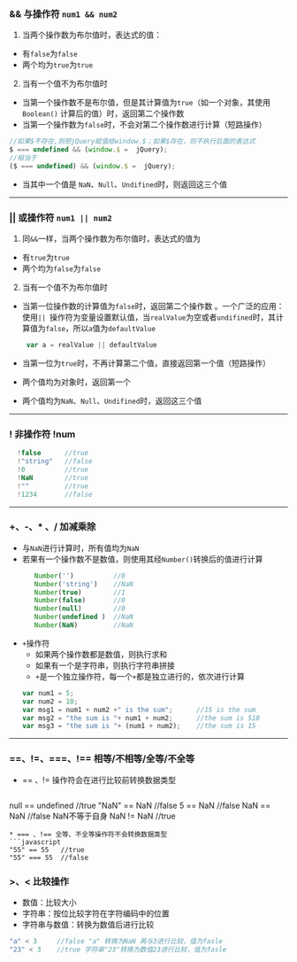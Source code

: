 ###  &&  与操作符  `num1 && num2`
1. 当两个操作数为布尔值时，表达式的值：
 * 有`false`为`false`
 * 两个均为`true`为`true`
2. 当有一个值不为布尔值时
 *  当第一个操作数不是布尔值，但是其计算值为`true`（如一个对象，其使用`Boolean()` 计算后的值）时，返回第二个操作数
 * 当第一个操作数为`false`时，不会对第二个操作数进行计算（短路操作）
  ```javascript
//如果$不存在,则把jQuery赋值给window.$；如果$存在，则不执行后面的表达式
$ === undefined && (window.$ =  jQuery);  
//相当于
($ === undefined) && (window.$ =  jQuery);  
```
 * 当其中一个值是 `NaN`、`Null`、`Undifined`时，则返回这三个值
***
### || 或操作符 `num1 || num2`
1. 同`&&`一样，当两个操作数为布尔值时，表达式的值为
  * 有`true`为`true`
  * 两个均为`false`为`false`
2. 当有一个值不为布尔值时
  * 当第一位操作数的计算值为`false`时，返回第二个操作数 。一个广泛的应用：使用`|| `操作符为变量设置默认值，当`realValue`为空或者`undifined`时，其计算值为`false`，所以`a`值为`defaultValue`

    ```javascript
     var a = realValue || defaultValue
     ```
  * 当第一位为`true`时，不再计算第二个值，直接返回第一个值（短路操作）
  * 两个值均为对象时，返回第一个
  * 两个值均为`NaN`、`Null`、`Undifined`时，返回这三个值
***
### ! 非操作符 !num
```javascript
  !false      //true
  !"string"   //false
  !0          //true
  !NaN        //true
  !""         //true
  !1234       //false
```
***
### +、-、* 、/  加减乘除
* 与`NaN`进行计算时，所有值均为`NaN`
* 若果有一个操作数不是数值，则使用其经`Number()`转换后的值进行计算
  ```javascript
     Number('')          //0
     Number('string')    //NaN
     Number(true)        //1
     Number(false)       //0
     Number(null)        //0
     Number(undefined )  //NaN
     Number(NaN)         //NaN
  ```
* `+`操作符
  * 如果两个操作数都是数值，则执行求和
  * 如果有一个是字符串，则执行字符串拼接
  * `+`是一个独立操作符，每一个`+`都是独立进行的，依次进行计算
  ```javascript
  var num1 = 5;
  var num2 = 10;
  var msg1 = num1 + num2 +" is the sum";      //15 is the sum
  var msg2 = "the sum is "+ num1 + num2;      //the sum is 510
  var msg3 = "the sum is "+ (num1 + num2);    //the sum is 15
  ```
***
### ==、!=、===、!== 相等/不相等/全等/不全等
* == 、!= 操作符会在进行比较前转换数据类型
  ```javascript
 null == undefined   //true
 "NaN" == NaN        //false
 5 == NaN            //false
 NaN == NaN          //false NaN不等于自身
 NaN != NaN          //true
  ```
* === 、!== 全等、不全等操作符不会转换数据类型
  ```javascript
 "55" == 55   //true
 "55" === 55  //false
```

### >、< 比较操作
* 数值：比较大小
* 字符串：按位比较字符在字符编码中的位置
* 字符串与数值：转换为数值后进行比较
```javascript
"a" < 3     //false "a" 转换为NaN 再与3进行比较，值为fasle
"23" < 3    //true 字符串"23"转换为数值23进行比较，值为fasle
```
